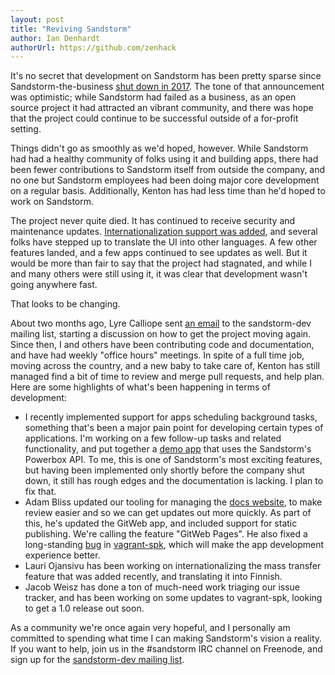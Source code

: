 ```yaml
---
layout: post
title: "Reviving Sandstorm"
author: Ian Denhardt
authorUrl: https://github.com/zenhack
---
```


It's no secret that development on Sandstorm has been pretty sparse
since Sandstorm-the-business [shut down in 2017][1]. The tone of that
announcement was optimistic; while Sandstorm had failed as a business,
as an open source project it had attracted an vibrant community, and
there was hope that the project could continue to be successful outside
of a for-profit setting.

Things didn't go as smoothly as we'd hoped, however. While Sandstorm had
had a healthy community of folks using it and building apps, there had
been fewer contributions to Sandstorm itself from outside the company,
and no one but Sandstorm employees had been doing major core development
on a regular basis. Additionally, Kenton has had less time than he'd
hoped to work on Sandstorm.

The project never quite died. It has continued to receive security and
maintenance updates. [Internationalization support was added][2], and
several folks have stepped up to translate the UI into other languages.
A few other features landed, and a few apps continued to see updates as
well. But it would be more than fair to say that the project had stagnated,
and while I and many others were still using it, it was clear that
development wasn't going anywhere fast.

That looks to be changing.

About two months ago, Lyre Calliope sent [an email][3] to the sandstorm-dev
mailing list, starting a discussion on how to get the project moving again.
Since then, I and others have been contributing code and documentation,
and have had weekly "office hours" meetings. In spite of a full
time job, moving across the country, and a new baby to take care of,
Kenton has still managed find a bit of time to review and merge pull
requests, and help plan. Here are some highlights of what's been happening
in terms of development:

- I recently implemented support for apps scheduling background tasks,
  something that's been a major pain point for developing certain types
  of applications. I'm working on a few follow-up tasks and related
  functionality, and put together a [demo app][4] that uses the
  Sandstorm's Powerbox API. To me, this is one of Sandstorm's most
  exciting features, but having been implemented only shortly before
  the company shut down, it still has rough edges and the documentation
  is lacking. I plan to fix that.
- Adam Bliss updated our tooling for managing the [docs website][5],
  to make review easier and so we can get updates out more quickly.
  As part of this, he's updated the GitWeb app, and included support
  for static publishing. We're calling the feature "GitWeb Pages".
  He also fixed a long-standing [bug][6] in [vagrant-spk][7], which
  will make the app development experience better.
- Lauri Ojansivu has been working on internationalizing the mass
  transfer feature that was added recently, and translating it into
  Finnish.
- Jacob Weisz has done a ton of much-need work triaging our issue
  tracker, and has been working on some updates to vagrant-spk,
  looking to get a 1.0 release out soon.

As a community we're once again very hopeful, and I personally am
committed to spending what time I can making Sandstorm's vision a
reality. If you want to help, join us in the #sandstorm IRC channel
on Freenode, and sign up for the [sandstorm-dev mailing list][8].

[1]: https://sandstorm.io/news/2017-02-06-sandstorm-returning-to-community-roots
[2]: https://sandstorm.io/news/2017-10-28-i18n
[3]: https://groups.google.com/d/msg/sandstorm-dev/cVPH014H2iY/8Em-dPDyBQAJ
[4]: https://github.com/zenhack/hello-sandstorm-oauth
[5]: https://docs.sandstorm.io/
[6]: https://github.com/sandstorm-io/vagrant-spk/issues/213
[7]: https://github.com/sandstorm-io/vagrant-spk/
[8]: https://groups.google.com/forum/#!forum/sandstorm-dev
